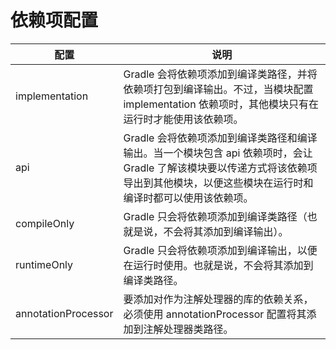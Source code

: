 # 依赖项配置 
| 配置 | 说明
|--|--
| implementation | Gradle 会将依赖项添加到编译类路径，并将依赖项打包到编译输出。不过，当模块配置 implementation 依赖项时，其他模块只有在运行时才能使用该依赖项。
| api | Gradle 会将依赖项添加到编译类路径和编译输出。当一个模块包含 api 依赖项时，会让 Gradle 了解该模块要以传递方式将该依赖项导出到其他模块，以便这些模块在运行时和编译时都可以使用该依赖项。
| compileOnly | Gradle 只会将依赖项添加到编译类路径（也就是说，不会将其添加到编译输出）。
| runtimeOnly | Gradle 只会将依赖项添加到编译输出，以便在运行时使用。也就是说，不会将其添加到编译类路径。
| annotationProcessor | 要添加对作为注解处理器的库的依赖关系，必须使用 annotationProcessor 配置将其添加到注解处理器类路径。 |

